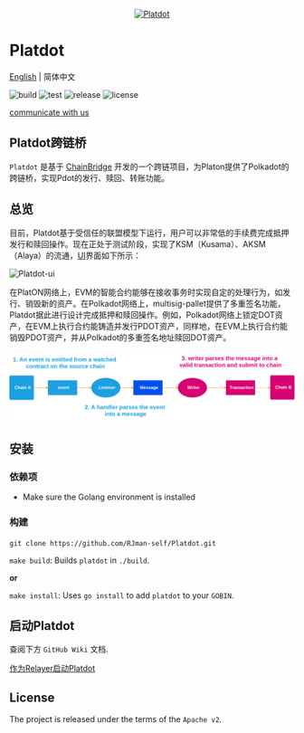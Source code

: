 <p align="center"><a href=""><img width="400" title="Platdot" src='https://cdn.jsdelivr.net/gh/rjman-self/resources/assets/platdot-logo.PNG' /></a></p>

# Platdot

[English](../README.md) | 简体中文

![build](https://img.shields.io/badge/build-passing-{})    ![test](https://img.shields.io/badge/test-passing-{})   ![release](https://img.shields.io/badge/release-v1.0.0-E6007A)    ![license](https://img.shields.io/badge/License-Apache%202.0-blue?logo=apache&style=flat-square)

[communicate with us](https://matrix.to/#/#platdot-faucet:matrix.org?via=matrix.org)

## Platdot跨链桥

`Platdot` 是基于 [ChainBridge](https://github.com/ChainSafe/ChainBridge) 开发的一个跨链项目，为Platon提供了Polkadot的跨链桥，实现Pdot的发行、赎回、转账功能。

## 总览

目前，Platdot基于受信任的联盟模型下运行，用户可以非常低的手续费完成抵押发行和赎回操作。现在正处于测试阶段，实现了KSM（Kusama）、AKSM（Alaya）的流通，[UI](https://github.com/Platdot-network/Platdot-UI)界面如下所示：

![Platdot-ui](https://camo.githubusercontent.com/ea47333872a3c8b9ec4eda5aff4412d305f05df7e781c4a6947f3fa617ed9396/68747470733a2f2f6674702e626d702e6f76682f696d67732f323032312f30332f323338386337613738353631383734372e706e67)

在PlatON网络上，EVM的智能合约能够在接收事务时实现自定的处理行为，如发行、销毁新的资产。在Polkadot网络上，multisig-pallet提供了多重签名功能，Platdot据此进行设计完成抵押和赎回操作。例如，Polkadot网络上锁定DOT资产，在EVM上执行合约能铸造并发行PDOT资产，同样地，在EVM上执行合约能销毁PDOT资产，并从Polkadot的多重签名地址赎回DOT资产。

![Platdot-overview](Platdot-overview.png)

## 安装

### 依赖项

- Make sure the Golang environment is installed

### 构建

`git clone https://github.com/RJman-self/Platdot.git`

`make build`: Builds `platdot` in `./build`.

**or**

`make install`: Uses `go install` to add `platdot` to your `GOBIN`.

## 启动Platdot

查阅下方 `GitHub Wiki` 文档.

[作为Relayer启动Platdot](https://github.com/Platdot-network/Platdot/wiki/Deploy-Platdot)

## License

The project is released under the terms of the `Apache v2`.
